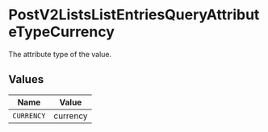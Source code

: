 # PostV2ListsListEntriesQueryAttributeTypeCurrency

The attribute type of the value.


## Values

| Name       | Value      |
| ---------- | ---------- |
| `CURRENCY` | currency   |